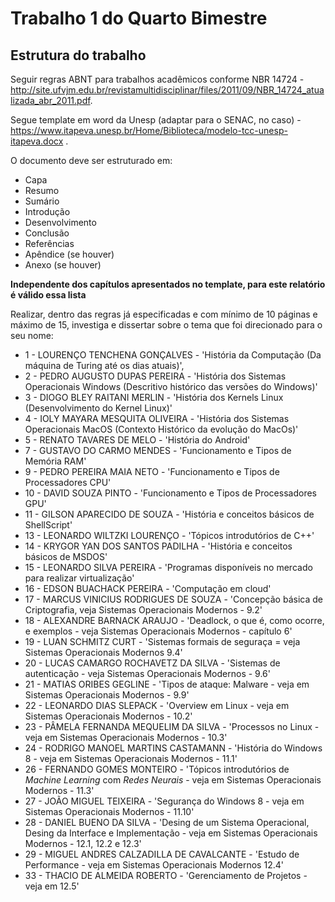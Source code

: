 # Trabalho 1 do Quarto Bimestre

## Estrutura do trabalho 
Seguir regras ABNT para trabalhos acadêmicos conforme NBR 14724 - http://site.ufvjm.edu.br/revistamultidisciplinar/files/2011/09/NBR_14724_atualizada_abr_2011.pdf. 

Segue template em word da Unesp (adaptar para o SENAC, no caso) - https://www.itapeva.unesp.br/Home/Biblioteca/modelo-tcc-unesp-itapeva.docx .

O documento deve ser estruturado em:

* Capa
* Resumo
* Sumário
* Introdução
* Desenvolvimento
* Conclusão
* Referências
* Apêndice (se houver)
* Anexo (se houver)

__Independente dos capítulos apresentados no template, para este relatório é válido essa lista__

Realizar, dentro das regras já especificadas e com mínimo de 10 páginas e máximo de 15, investiga e dissertar sobre o tema que foi direcionado para o seu nome:

* 1 - LOURENÇO TENCHENA GONÇALVES - 'História da Computação (Da máquina de Turing até os dias atuais)',
* 2 - PEDRO AUGUSTO DUPAS PEREIRA - 'História dos Sistemas Operacionais Windows (Descritivo histórico das versões do Windows)'
* 3 - DIOGO BLEY RAITANI MERLIN - 'História dos Kernels Linux (Desenvolvimento do Kernel Linux)'
* 4 - IOLY MAYARA MESQUITA OLIVEIRA - 'História dos Sistemas Operacionais MacOS (Contexto Histórico da evolução do MacOs)'
* 5 - RENATO TAVARES DE MELO - 'História do Android'
* 7 - GUSTAVO DO CARMO MENDES - 'Funcionamento e Tipos de Memória RAM'
* 9 - PEDRO PEREIRA MAIA NETO - 'Funcionamento e Tipos de Processadores CPU'
* 10 - DAVID SOUZA PINTO - 'Funcionamento e Tipos de Processadores GPU'
* 11 - GILSON APARECIDO DE SOUZA - 'História e conceitos básicos de ShellScript'
* 13 - LEONARDO WILTZKI LOURENÇO - 'Tópicos introdutórios de C++'
* 14 - KRYGOR YAN DOS SANTOS PADILHA - 'História e conceitos básicos de MSDOS'
* 15 - LEONARDO SILVA PEREIRA - 'Programas disponíveis no mercado para realizar virtualização'
* 16 - EDSON BUACHACK PEREIRA - 'Computação em cloud'
* 17 - MARCUS VINICIUS RODRIGUES DE SOUZA - 'Concepção básica de Criptografia, veja Sistemas Operacionais Modernos -  9.2'
* 18 - ALEXANDRE BARNACK ARAUJO - 'Deadlock, o que é, como ocorre, e exemplos - veja Sistemas Operacionais Modernos - capítulo 6'
* 19 - LUAN SCHMITZ CURT - 'Sistemas formais de seguraça = veja Sistemas Operacionais Modernos 9.4'
* 20 - LUCAS CAMARGO ROCHAVETZ DA SILVA - 'Sistemas de autenticação - veja Sistemas Operacionais Modernos - 9.6'
* 21 - MATIAS ORIBES GEGLINE - 'Tipos de ataque: Malware - veja em Sistemas Operacionais Modernos - 9.9'
* 22 - LEONARDO DIAS SLEPACK - 'Overview em Linux - veja em Sistemas Operacionais Modernos - 10.2'
* 23 - PÂMELA FERNANDA MEQUELIM DA SILVA - 'Processos no Linux - veja em Sistemas Operacionais Modernos - 10.3'
* 24 - RODRIGO MANOEL MARTINS CASTAMANN - 'História do Windows 8 - veja em Sistemas Operacionais Modernos - 11.1'
* 26 - FERNANDO GOMES MONTEIRO - 'Tópicos introdutórios de _Machine Learning_ com _Redes Neurais_ - veja em Sistemas Operacionais Modernos - 11.3'
* 27 - JOÃO MIGUEL TEIXEIRA - 'Segurança do Windows 8 - veja em Sistemas Operacionais Modernos - 11.10'
* 28 - DANIEL BUENO DA SILVA - 'Desing de um Sistema Operacional, Desing da Interface e Implementação  - veja em Sistemas Operacionais Modernos - 12.1, 12.2 e 12.3'
* 29 - MIGUEL ANDRES CALZADILLA DE CAVALCANTE - 'Estudo de Performance - veja em Sistemas Operacionais Modernos 12.4'
* 33 - THACIO DE ALMEIDA ROBERTO - 'Gerenciamento de Projetos - veja em 12.5' 
